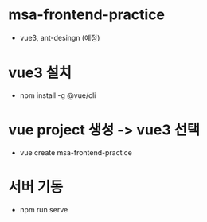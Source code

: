 # msa-frontend-practice
- vue3, ant-desingn (예정)
# vue3 설치
- npm install -g @vue/cli

# vue project 생성 -> vue3 선택
- vue create msa-frontend-practice

# 서버 기동
- npm run serve
